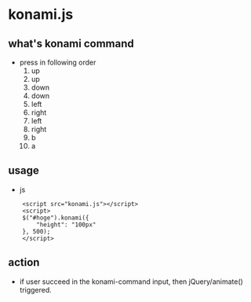 # konami.js

## what's konami command
  - press in following order
    1. up
    2. up
    3. down
    4. down
    5. left
    6. right
    7. left
    8. right
    9. b
    10. a

## usage
  - js
```
    <script src="konami.js"></script>
    <script>
    $("#hoge").konami({
    	"height": "100px"
    }, 500);
    </script>
```
## action
  - if user succeed in the konami-command input,
    then jQuery/animate() triggered.
